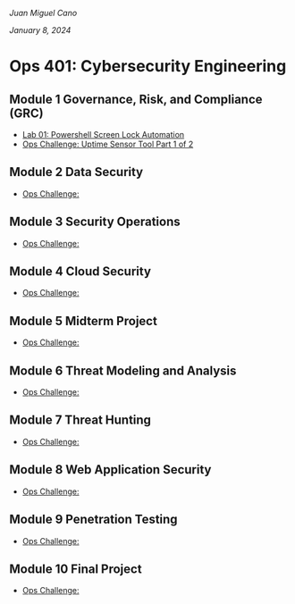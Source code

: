 *Juan Miguel Cano*

*January 8, 2024*

# Ops 401: Cybersecurity Engineering

## Module 1 Governance, Risk, and Compliance (GRC)
- [ Lab 01: Powershell Screen Lock Automation](401Lab1.ps1)
- [ Ops Challenge: Uptime Sensor Tool Part 1 of 2](401Ops2.py)

## Module 2 Data Security
- [ Ops Challenge: ]()


## Module 3 Security Operations
- [ Ops Challenge: ]()


## Module 4 Cloud Security
- [ Ops Challenge: ]()



## Module 5 Midterm Project
- [ Ops Challenge: ]()



## Module 6 Threat Modeling and Analysis
- [ Ops Challenge: ]()



## Module 7 Threat Hunting
- [ Ops Challenge: ]()


## Module 8 Web Application Security
- [ Ops Challenge: ]()


## Module 9 Penetration Testing
- [ Ops Challenge: ]()


## Module 10 Final Project
- [ Ops Challenge: ]()
